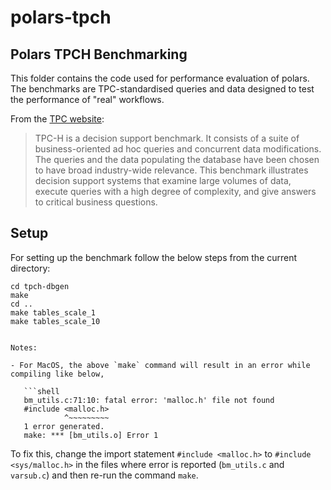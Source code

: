 polars-tpch
===========
## Polars TPCH Benchmarking
This folder contains the code used for performance evaluation of polars. The benchmarks are TPC-standardised queries and data designed to test the performance of "real" workflows.

From the [TPC website](https://www.tpc.org/tpch/):
> TPC-H is a decision support benchmark. It consists of a suite of business-oriented ad hoc queries and concurrent data modifications. The queries and the data populating the database have been chosen to have broad industry-wide relevance. This benchmark illustrates decision support systems that examine large volumes of data, execute queries with a high degree of complexity, and give answers to critical business questions.
## Setup 
For setting up the benchmark follow the below steps from the current directory:
<!-- ### Generating TPC-H Data -->
<!-- # build tpch-dbgen -->
```shell
cd tpch-dbgen
make
cd ..
make tables_scale_1
make tables_scale_10


Notes:

- For MacOS, the above `make` command will result in an error while compiling like below,

   ```shell
   bm_utils.c:71:10: fatal error: 'malloc.h' file not found
   #include <malloc.h>
            ^~~~~~~~~~
   1 error generated.
   make: *** [bm_utils.o] Error 1
   ```
  To fix this, change the import statement `#include <malloc.h>` to `#include <sys/malloc.h>` in the files where error
  is reported (`bm_utils.c` and `varsub.c`) and then re-run the command `make`.

<!-- ### Execute

<!-- ```shell
# change directory to the root of the repository
cd ../
make run
``` -->

<!-- This will do the following,

- Create a new virtual environment with all required dependencies.
- Generate data for benchmarks.
- Run the benchmark suite. --> 
